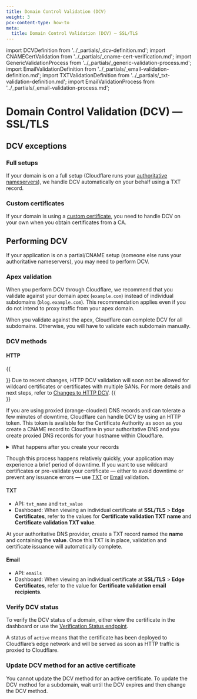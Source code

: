 ```yaml
---
title: Domain Control Validation (DCV)
weight: 3
pcx-content-type: how-to
meta:
  title: Domain Control Validation (DCV) — SSL/TLS
---
```


import DCVDefinition from '../_partials/_dcv-definition.md';
import CNAMECertValidation from '../_partials/_cname-cert-verification.md';
import GenericValidationProcess from '../_partials/_generic-validation-process.md';
import EmailValidationDefinition from '../_partials/_email-validation-definition.md';
import TXTValidationDefinition from '../_partials/_txt-validation-definition.md';
import EmailValidationProcess from '../_partials/_email-validation-process.md';

# Domain Control Validation (DCV) — SSL/TLS

<DCVDefinition />

## DCV exceptions

### Full setups

If your domain is on a full setup (Cloudflare runs your [authoritative nameservers](/fundamentals/glossary#nameserver)), we handle DCV automatically on your behalf using a TXT record.

### Custom certificates

If your domain is using a [custom certificate](/ssl/custom-certificates/), you need to handle DCV on your own when you obtain certificates from a CA.

## Performing DCV

If your application is on a partial/CNAME setup (someone else runs your authoritative nameservers), you may need to perform DCV.

### Apex validation

When you perform DCV through Cloudflare, we recommend that you validate against your domain apex (`example.com`) instead of individual subdomains (`blog.example.com`). This recommendation applies even if you do not intend to proxy traffic from your apex domain.

When you validate against the apex, Cloudflare can complete DCV for all subdomains. Otherwise, you will have to validate each subdomain manually.

### DCV methods

#### HTTP

{{<Aside type="warning">}}
Due to recent changes, HTTP DCV validation will soon not be allowed for wildcard certificates or certificates with multiple SANs. For more details and next steps, refer to [Changes to HTTP DCV](/ssl/ssl-tls/dcv-update/).
{{</Aside>}}

If you are using proxied (orange-clouded) DNS records and can tolerate a few minutes of downtime, Cloudflare can handle DCV by using an HTTP token. This token is available for the Certificate Authority as soon as you create a CNAME record to Cloudflare in your authoritative DNS and you create proxied DNS records for your hostname within Cloudflare.

<details>
<summary>What happens after you create your records</summary>
<div>

<CNAMECertValidation />

</div>

</details>

Though this process happens relatively quickly, your application may experience a brief period of downtime. If you want to use wildcard certificates or pre-validate your certificate — either to avoid downtime or prevent any issuance errors — use [TXT](#txt) or [Email](#email) validation.

#### TXT

<TXTValidationDefinition />

<GenericProcess />

- API: `txt_name` and `txt_value`
- Dashboard: When viewing an individual certificate at **SSL/TLS** > **Edge Certificates**, refer to the values for **Certificate validation TXT name** and **Certificate validation TXT value**.

At your authoritative DNS provider, create a TXT record named the **name** and containing the **value**. Once this TXT is in place, validation and certificate issuance will automatically complete.

#### Email

<EmailValidationDefinition />

<GenericValidationProcess />

- API: `emails`
- Dashboard: When viewing an individual certificate at **SSL/TLS** > **Edge Certificates**, refer to the value for **Certificate validation email recipients**.

<EmailValidationProcess />

### Verify DCV status

To verify the DCV status of a domain, either view the certificate in the dashboard or use the [Verification Status endpoint](https://api.cloudflare.com/#ssl-verification-ssl-verification-details).

A status of `active` means that the certificate has been deployed to Cloudflare’s edge network and will be served as soon as HTTP traffic is proxied to Cloudflare.

### Update DCV method for an active certificate

You cannot update the DCV method for an active certificate. To update the DCV method for a subdomain, wait until the DCV expires and then change the DCV method.
